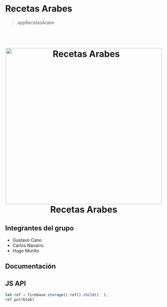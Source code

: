 # Recetas Arabes
> appRecetasArabe

<h1 align="center">
  <br>
  <a href="https://github.com/DevelopGroup-RecetasArabe/appRecetasArabe"><img src="https://i.pinimg.com/564x/53/f5/18/53f5185ac2c4275ef53daa3a05158e06.jpg" alt="Recetas Arabes" width="500"></a>
  <br>
  Recetas Arabes
  <br>
</h1>

## Integrantes del grupo
 - Gustavo Cano
 - Carlos Navarro
 - Hugo Murillo
<a>
  
  ## Documentación
  
  
  ## JS API

```js
let ref = firebase.storage().ref().child((``);
ref.put(blob)
```

